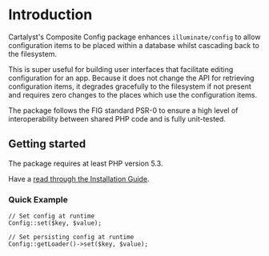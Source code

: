 # Introduction

Cartalyst's Composite Config package enhances `illuminate/config` to allow configuration items to be placed within a database whilst cascading back to the filesystem.

This is super useful for building user interfaces that facilitate editing configuration for an app. Because it does not change the API for retrieving configuration items, it degrades gracefully to the filesystem if not present and requires zero changes to the places which use the configuration items.

The package follows the FIG standard PSR-0 to ensure a high level of
interoperability between shared PHP code and is fully unit-tested.

## Getting started

The package requires at least PHP version 5.3.

Have a [read through the Installation Guide](#installation).

### Quick Example

	// Set config at runtime
	Config::set($key, $value);

	// Set persisting config at runtime
	Config::getLoader()->set($key, $value);
